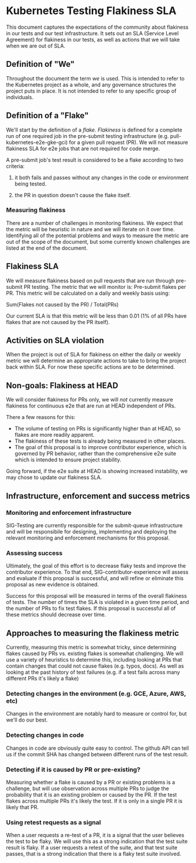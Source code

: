 # Kubernetes Testing Flakiness SLA

This document captures the expectations of the community about flakiness in
our tests and our test infrastructure. It sets out an SLA (Service Level 
Agreement) for flakiness in our tests, as well as actions that we will
take when we are out of SLA.

## Definition of "We"
Throughout the document the term _we_ is used. This is intended to refer
to the Kubernetes project as a whole, and any governance structures the
project puts in place. It is not intended to refer to any specific group
of individuals.


## Definition of a "Flake"

We'll start by the definition of a _flake_. _Flakiness_ is defined for a
complete run of one required job in the pre-submit testing infrastructure 
(e.g. pull-kubernetes-e2e-gke-gci) for a given pull request (PR). We will
not measure flakiness SLA for e2e jobs that are not required for code merge.

A pre-submit job's test result is considered to
be a flake according to two criteria:

1) it both fails and passes without any changes in the code
or environment being tested.

2) the PR in question doesn't cause the flake itself.

### Measuring flakiness
There are a number of challenges in monitoring flakiness. We expect that
the metric will be heuristic in nature and we will iterate on it over time.
Identifying all of the potential problems and ways to measure the metric
are out of the scope of the document, but some currently known challenges
are listed at the end of the document.

## Flakiness SLA
We will measure flakiness based on pull requests that are run through pre-submit
PR testing. The metric that we will monitor is: Pre-submit flakes per PR. This metric
will be calculated on a daily and weekly basis using:

Sum(Flakes not caused by the PR) / Total(PRs)

Our current SLA is that this metric will be less than 0.01
(1% of all PRs have flakes that are not caused by the PR itself).

## Activities on SLA violation
When the project is out of SLA for flakiness on either the daily or weekly metric
we will determine an appropriate actions to take to bring the project back
within SLA. For now these specific actions are to be determined. 

## Non-goals: Flakiness at HEAD
We will consider flakiness for PRs only, we will _not_ currently 
measure flakiness for continuous e2e that are run at HEAD independent of PRs.

There a few reasons for this:
   * The volume of testing on PRs is significantly higher than at HEAD, so flakes are more readily apparent.
   * The flakiness of these tests is already being measured in other places.
   * The goal of this proposal is to improve contributor experience, which is
   governed by PR behavior, rather than the comprehensive e2e suite which is
   intended to ensure project stability.

Going forward, if the e2e suite at HEAD is showing increased instability, we
may chose to update our flakiness SLA.
 
## Infrastructure, enforcement and success metrics

### Monitoring and enforcement infrastructure
SIG-Testing are currently responsible for the submit-queue infrastructure
and will be responsibile for designing, implementing and deploying the
relevant monitoring and enforcement mechanisms for this proposal.

### Assessing success
Ultimately, the goal of this effort is to decrease flaky tests and
improve the contributor experience. To that end, SIG-contributor-experience
will assess and evaluate if this proposal is successful, and will refine
or eliminate this proposal as new evidence is obtained.

Success for this proposal will be measured in terms of the overall flakiness
of tests. The number of times the SLA is violated in a given time period,
and the number of PRs to fix test flakes. If this proposal is successful
all of these metrics should decrease over time.

## Approaches to measuring the flakiness metric

Currently, measuring this metric is somewhat tricky, since determining flakes
caused by PRs vs. existing flakes is somewhat challenging. We will use a variety
of heuristics to determine this, including looking at PRs that contain changes
that could not cause flakes (e.g. typos, docs). As well as looking at the
past history of test failures (e.g. if a test fails across many different PRs
it's likely a flake)

### Detecting changes in the environment (e.g. GCE, Azure, AWS, etc)
Changes in the environment are notably hard to measure or control for, but we'll do our best.

### Detecting changes in code
Changes in code are obviously quite easy to control. The github API can tell us if the commit SHA
has changed between different runs of the test result.

### Detecting if it is caused by PR or pre-existing?
Measuring whether a flake is caused by a PR or existing problems is a challenge, but will use
observation across multiple PRs to judge the probability that it is an existing problem or caused by the PR.
If the test flakes across multiple PRs it's likely the test. If it is only in a single PR it is likely
that PR.

### Using retest requests as a signal
When a user requests a re-test of a PR, it is a signal that the user believes the test to be flaky.
We will use this as a strong indication that the test suite result is flaky. If a user requests a retest of the suite,
and that test suite passes, that is a strong indication that there is a flaky test suite involved. 
